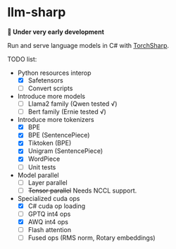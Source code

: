 # llm-sharp

**🚧 Under very early development**

Run and serve language models in C# with [TorchSharp](https://github.com/dotnet/TorchSharp).

TODO list:
- Python resources interop
  - [x] Safetensors
  - [ ] Convert scripts
- Introduce more models
  - [ ] Llama2 family (Qwen tested √)
  - [ ] Bert family (Ernie tested √)
- Introduce more tokenizers
  - [x] BPE
  - [x] BPE (SentencePiece)
  - [x] Tiktoken (BPE)
  - [x] Unigram (SentencePiece)
  - [x] WordPiece
  - [ ] Unit tests
- Model parallel
  - [ ] Layer parallel
  - [ ] ~~Tensor parallel~~ Needs NCCL support.
- Specialized cuda ops
  - [x] C# cuda op loading
  - [ ] GPTQ int4 ops
  - [x] AWQ int4 ops
  - [ ] Flash attention
  - [ ] Fused ops (RMS norm, Rotary embeddings)
